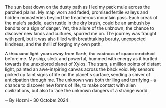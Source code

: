 
The sun beat down on the dusty path as I led my pack mule across the parched plains. My map, worn and faded, promised fertile valleys and hidden monasteries beyond the treacherous mountain pass. Each creak of the mule's saddle, each rustle in the dry brush, could be an ambush by bandits or a sign of danger. Yet, the allure of the unknown, the chance to discover new lands and cultures, spurred me on. The journey was fraught with peril, but it was also filled with breathtaking beauty, unexpected kindness, and the thrill of forging my own path.

A thousand light-years away from Earth, the vastness of space stretched before me. My ship, sleek and powerful, hummed with energy as it hurtled towards the unexplored planet of Xylos. The stars, a million points of distant light, painted an awe-inspiring canvas across the black void. My sensors picked up faint signs of life on the planet's surface, sending a shiver of anticipation through me. The unknown was both thrilling and terrifying - a chance to discover new forms of life, to make contact with alien civilizations, but also to face the unknown dangers of a strange world. 

~ By Hozmi - 30 October 2024

